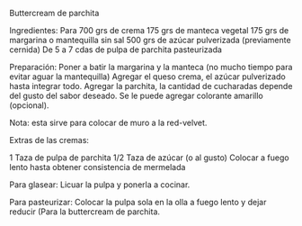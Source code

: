 Buttercream de parchita

Ingredientes:
Para 700 grs de crema
175 grs de manteca vegetal
175 grs de margarina o mantequilla sin sal
500 grs de azúcar pulverizada (previamente cernida)
De 5 a 7 cdas de pulpa de parchita pasteurizada

Preparación:
Poner a batir la margarina y la manteca (no mucho tiempo para evitar aguar la mantequilla)
Agregar el queso crema, el azúcar pulverizado hasta integrar todo.
Agregar la parchita, la cantidad de cucharadas depende del gusto del sabor deseado.
Se le puede agregar colorante amarillo (opcional).

Nota: esta sirve para colocar de muro a la red-velvet.

Extras de las cremas:

1 Taza de pulpa de parchita
1/2 Taza de azúcar (o al gusto)
Colocar a fuego lento hasta obtener consistencia de mermelada

Para glasear:
Licuar la pulpa y ponerla a cocinar.

Para pasteurizar:
Colocar la pulpa sola en la olla a fuego lento y dejar reducir (Para la buttercream de parchita.
